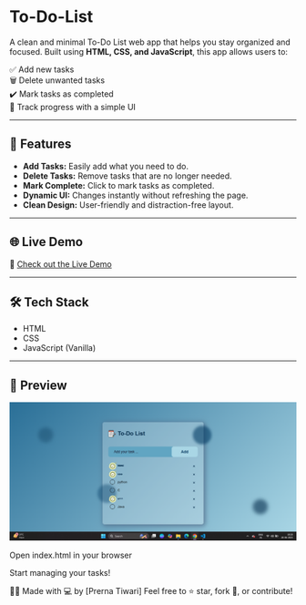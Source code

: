 # To-Do-List
A clean and minimal To-Do List web app that helps you stay organized and focused.
Built using **HTML, CSS, and JavaScript**, this app allows users to:

✅ Add new tasks  
🗑️ Delete unwanted tasks  
✔️ Mark tasks as completed  
🎯 Track progress with a simple UI

---

## 🚀 Features

- **Add Tasks:** Easily add what you need to do.
- **Delete Tasks:** Remove tasks that are no longer needed.
- **Mark Complete:** Click to mark tasks as completed.
- **Dynamic UI:** Changes instantly without refreshing the page.
- **Clean Design:** User-friendly and distraction-free layout.

---

## 🌐 Live Demo

🔗 [Check out the Live Demo](http://127.0.0.1:5500/html/ToDo%20List/index.html)  

---

## 🛠️ Tech Stack

- HTML  
- CSS  
- JavaScript (Vanilla)

---

## 📸 Preview

![Todo List Preview](assets/pre.png)  

Open index.html in your browser

Start managing your tasks!

🙋‍♀️ Made with 💻 by [Prerna Tiwari]
Feel free to ⭐ star, fork 🍴, or contribute!
